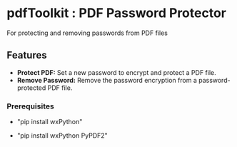 # pdfToolkit : PDF Password Protector
For protecting and removing passwords from PDF files

## Features

- **Protect PDF:** Set a new password to encrypt and protect a PDF file.
- **Remove Password:** Remove the password encryption from a password-protected PDF file.

### Prerequisites

- "pip install wxPython"

- "pip install wxPython PyPDF2"
